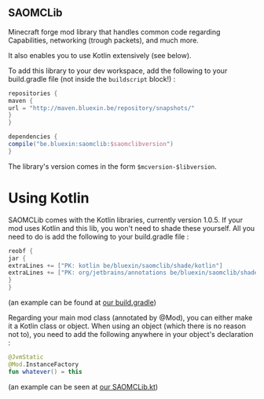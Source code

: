 ## SAOMCLib

Minecraft forge mod library that handles common code regarding Capabilities, networking (trough packets), and much more.

It also enables you to use Kotlin extensively (see below).

To add this library to your dev workspace, add the following to your build.gradle file (not inside the `buildscript` block!) :

```groovy
repositories {
maven {
url = "http://maven.bluexin.be/repository/snapshots/"
}
}

dependencies {
compile("be.bluexin:saomclib:$saomclibversion")
}
```

The library's version comes in the form `$mcversion-$libversion`.

# Using Kotlin

SAOMCLib comes with the Kotlin libraries, currently version 1.0.5.
If your mod uses Kotlin and this lib, you won't need to shade these yourself.
All you need to do is add the following to your build.gradle file :

```groovy
reobf {
jar {
extraLines += ["PK: kotlin be/bluexin/saomclib/shade/kotlin"]
extraLines += ["PK: org/jetbrains/annotations be/bluexin/saomclib/shade/annotations"]
}
}
```
(an example can be found at [our build.gradle](build.gradle#L92))

Regarding your main mod class (annotated by @Mod), you can either make it a Kotlin class or object.
When using an object (which there is no reason not to), you need to add the following anywhere in your object's declaration :

```kotlin
@JvmStatic
@Mod.InstanceFactory
fun whatever() = this
```
(an example can be seen at [our SAOMCLib.kt](src/main/java/be/bluexin/saomclib/SAOMCLib.kt#L48))
